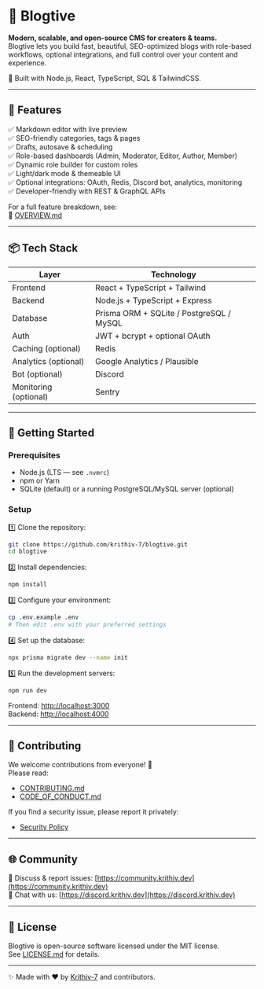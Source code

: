 # 📝 Blogtive

**Modern, scalable, and open-source CMS for creators & teams.**  
Blogtive lets you build fast, beautiful, SEO-optimized blogs with role-based workflows, optional integrations, and full control over your content and experience.

🌟 Built with Node.js, React, TypeScript, SQL & TailwindCSS.

---

## 🚀 Features

✅ Markdown editor with live preview  
✅ SEO-friendly categories, tags & pages  
✅ Drafts, autosave & scheduling  
✅ Role-based dashboards (Admin, Moderator, Editor, Author, Member)  
✅ Dynamic role builder for custom roles  
✅ Light/dark mode & themeable UI  
✅ Optional integrations: OAuth, Redis, Discord bot, analytics, monitoring  
✅ Developer-friendly with REST & GraphQL APIs  

For a full feature breakdown, see:  
📖 [OVERVIEW.md](./OVERVIEW.md)

---

## 📦 Tech Stack

| Layer                | Technology |
|----------------------|------------|
| Frontend             | React + TypeScript + Tailwind |
| Backend              | Node.js + TypeScript + Express |
| Database             | Prisma ORM + SQLite / PostgreSQL / MySQL |
| Auth                 | JWT + bcrypt + optional OAuth |
| Caching (optional)   | Redis |
| Analytics (optional) | Google Analytics / Plausible |
| Bot (optional)       | Discord |
| Monitoring (optional)| Sentry |

---

## 🧰 Getting Started

### Prerequisites
- Node.js (LTS — see `.nvmrc`)
- npm or Yarn
- SQLite (default) or a running PostgreSQL/MySQL server (optional)

### Setup
1️⃣ Clone the repository:
```bash
git clone https://github.com/krithiv-7/blogtive.git
cd blogtive
```

2️⃣ Install dependencies:
```bash
npm install
```

3️⃣ Configure your environment:
```bash
cp .env.example .env
# Then edit .env with your preferred settings
```

4️⃣ Set up the database:
```bash
npx prisma migrate dev --name init
```

5️⃣ Run the development servers:
```bash
npm run dev
```

Frontend: [http://localhost:3000](http://localhost:3000)  
Backend: [http://localhost:4000](http://localhost:4000)

---

## 🤝 Contributing

We welcome contributions from everyone! 🙌  
Please read:
- [CONTRIBUTING.md](./CONTRIBUTING.md)
- [CODE_OF_CONDUCT.md](./CODE_OF_CONDUCT.md)

If you find a security issue, please report it privately:  
- [Security Policy](./SECURITY.md)

---

## 🌐 Community

💬 Discuss & report issues: [https://community.krithiv.dev](https://community.krithiv.dev)  
💬 Chat with us: [https://discord.krithiv.dev](https://discord.krithiv.dev)

---

## 📜 License

Blogtive is open-source software licensed under the MIT license.  
See [LICENSE.md](./LICENSE) for details.

---

✨ Made with ❤️ by [Krithiv-7](https://krithiv.dev) and contributors.
